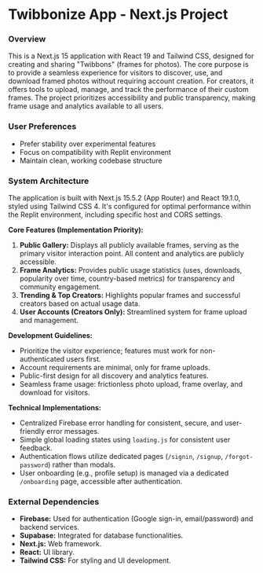# Twibbonize App - Next.js Project

### Overview
This is a Next.js 15 application with React 19 and Tailwind CSS, designed for creating and sharing "Twibbons" (frames for photos). The core purpose is to provide a seamless experience for visitors to discover, use, and download framed photos without requiring account creation. For creators, it offers tools to upload, manage, and track the performance of their custom frames. The project prioritizes accessibility and public transparency, making frame usage and analytics available to all users.

### User Preferences
- Prefer stability over experimental features
- Focus on compatibility with Replit environment
- Maintain clean, working codebase structure

### System Architecture
The application is built with Next.js 15.5.2 (App Router) and React 19.1.0, styled using Tailwind CSS 4. It's configured for optimal performance within the Replit environment, including specific host and CORS settings.

**Core Features (Implementation Priority):**
1.  **Public Gallery:** Displays all publicly available frames, serving as the primary visitor interaction point. All content and analytics are publicly accessible.
2.  **Frame Analytics:** Provides public usage statistics (uses, downloads, popularity over time, country-based metrics) for transparency and community engagement.
3.  **Trending & Top Creators:** Highlights popular frames and successful creators based on actual usage data.
4.  **User Accounts (Creators Only):** Streamlined system for frame upload and management.

**Development Guidelines:**
- Prioritize the visitor experience; features must work for non-authenticated users first.
- Account requirements are minimal, only for frame uploads.
- Public-first design for all discovery and analytics features.
- Seamless frame usage: frictionless photo upload, frame overlay, and download for visitors.

**Technical Implementations:**
- Centralized Firebase error handling for consistent, secure, and user-friendly error messages.
- Simple global loading states using `loading.js` for consistent user feedback.
- Authentication flows utilize dedicated pages (`/signin`, `/signup`, `/forgot-password`) rather than modals.
- User onboarding (e.g., profile setup) is managed via a dedicated `/onboarding` page, accessible after authentication.

### External Dependencies
- **Firebase:** Used for authentication (Google sign-in, email/password) and backend services.
- **Supabase:** Integrated for database functionalities.
- **Next.js:** Web framework.
- **React:** UI library.
- **Tailwind CSS:** For styling and UI development.